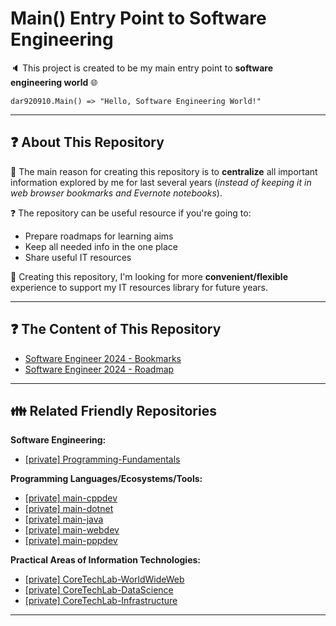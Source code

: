 # Main() Entry Point to Software Engineering

:speaker: This project is created to be my main entry point to **software engineering world** :globe_with_meridians:

    dar920910.Main() => "Hello, Software Engineering World!"

---

## :question: About This Repository

:notebook: The main reason for creating this repository is to **centralize** all important information explored by me for last several years (*instead of keeping it in web browser bookmarks and Evernote notebooks*).

:question: The repository can be useful resource if you're going to:

- Prepare roadmaps for learning aims
- Keep all needed info in the one place
- Share useful IT resources

:notebook_with_decorative_cover: Creating this repository, I'm looking for more **convenient/flexible** experience to support my IT resources library for future years.

---

## :question: The Content of This Repository

- [Software Engineer 2024 - Bookmarks](./Software-Engineer-Reference-2024+/README.md)
- [Software Engineer 2024 - Roadmap](./Software-Engineer-Roadmap-2024+/README.md)

---

## :family: Related Friendly Repositories

**Software Engineering:**

- [[private] Programming-Fundamentals](https://github.com/dar920910/Programming-Fundamentals)

**Programming Languages/Ecosystems/Tools:**

- [[private] main-cppdev](https://github.com/dar920910/main-cppdev)
- [[private] main-dotnet](https://github.com/dar920910/main-dotnet)
- [[private] main-java](https://github.com/dar920910/main-java)
- [[private] main-webdev](https://github.com/dar920910/main-webdev)
- [[private] main-pppdev](https://github.com/dar920910/main-pppdev)

**Practical Areas of Information Technologies:**

- [[private] CoreTechLab-WorldWideWeb](https://github.com/dar920910/CoreTechLab-WorldWideWeb)
- [[private] CoreTechLab-DataScience](https://github.com/dar920910/CoreTechLab-DataScience)
- [[private] CoreTechLab-Infrastructure](https://github.com/dar920910/CoreTechLab-Infrastructure)

---
